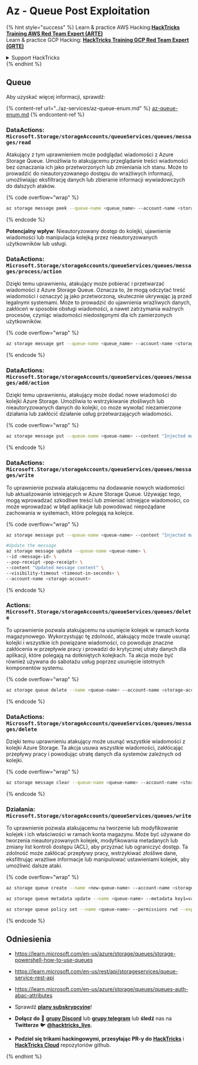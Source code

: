 # Az - Queue Post Exploitation

{% hint style="success" %}
Learn & practice AWS Hacking:<img src="../../.gitbook/assets/image (1) (1).png" alt="" data-size="line">[**HackTricks Training AWS Red Team Expert (ARTE)**](https://training.hacktricks.xyz/courses/arte)<img src="../../.gitbook/assets/image (1) (1).png" alt="" data-size="line">\
Learn & practice GCP Hacking: <img src="../../.gitbook/assets/image (2).png" alt="" data-size="line">[**HackTricks Training GCP Red Team Expert (GRTE)**<img src="../../.gitbook/assets/image (2).png" alt="" data-size="line">](https://training.hacktricks.xyz/courses/grte)

<details>

<summary>Support HackTricks</summary>

* Check the [**subscription plans**](https://github.com/sponsors/carlospolop)!
* **Join the** 💬 [**Discord group**](https://discord.gg/hRep4RUj7f) or the [**telegram group**](https://t.me/peass) or **follow** us on **Twitter** 🐦 [**@hacktricks\_live**](https://twitter.com/hacktricks\_live)**.**
* **Share hacking tricks by submitting PRs to the** [**HackTricks**](https://github.com/carlospolop/hacktricks) and [**HackTricks Cloud**](https://github.com/carlospolop/hacktricks-cloud) github repos.

</details>
{% endhint %}

## Queue

Aby uzyskać więcej informacji, sprawdź:

{% content-ref url="../az-services/az-queue-enum.md" %}
[az-queue-enum.md](../az-services/az-queue-enum.md)
{% endcontent-ref %}

### DataActions:  `Microsoft.Storage/storageAccounts/queueServices/queues/messages/read`

Atakujący z tym uprawnieniem może podglądać wiadomości z Azure Storage Queue. Umożliwia to atakującemu przeglądanie treści wiadomości bez oznaczania ich jako przetworzonych lub zmieniania ich stanu. Może to prowadzić do nieautoryzowanego dostępu do wrażliwych informacji, umożliwiając eksfiltrację danych lub zbieranie informacji wywiadowczych do dalszych ataków.

{% code overflow="wrap" %}
```bash
az storage message peek --queue-name <queue_name> --account-name <storage_account>
```
{% endcode %}

**Potencjalny wpływ**: Nieautoryzowany dostęp do kolejki, ujawnienie wiadomości lub manipulacja kolejką przez nieautoryzowanych użytkowników lub usługi.

### DataActions: `Microsoft.Storage/storageAccounts/queueServices/queues/messages/process/action`

Dzięki temu uprawnieniu, atakujący może pobierać i przetwarzać wiadomości z Azure Storage Queue. Oznacza to, że mogą odczytać treść wiadomości i oznaczyć ją jako przetworzoną, skutecznie ukrywając ją przed legalnymi systemami. Może to prowadzić do ujawnienia wrażliwych danych, zakłóceń w sposobie obsługi wiadomości, a nawet zatrzymania ważnych procesów, czyniąc wiadomości niedostępnymi dla ich zamierzonych użytkowników.

{% code overflow="wrap" %}
```bash
az storage message get --queue-name <queue_name> --account-name <storage_account>
```
{% endcode %}

### DataActions: `Microsoft.Storage/storageAccounts/queueServices/queues/messages/add/action`

Dzięki temu uprawnieniu, atakujący może dodać nowe wiadomości do kolejki Azure Storage. Umożliwia to wstrzykiwanie złośliwych lub nieautoryzowanych danych do kolejki, co może wywołać niezamierzone działania lub zakłócić działanie usług przetwarzających wiadomości.

{% code overflow="wrap" %}
```bash
az storage message put --queue-name <queue-name> --content "Injected malicious message" --account-name <storage-account>
```
{% endcode %}

### DataActions: `Microsoft.Storage/storageAccounts/queueServices/queues/messages/write`

To uprawnienie pozwala atakującemu na dodawanie nowych wiadomości lub aktualizowanie istniejących w Azure Storage Queue. Używając tego, mogą wprowadzać szkodliwe treści lub zmieniać istniejące wiadomości, co może wprowadzać w błąd aplikacje lub powodować niepożądane zachowania w systemach, które polegają na kolejce.

{% code overflow="wrap" %}
```bash
az storage message put --queue-name <queue-name> --content "Injected malicious message" --account-name <storage-account>

#Update the message
az storage message update --queue-name <queue-name> \
--id <message-id> \
--pop-receipt <pop-receipt> \
--content "Updated message content" \
--visibility-timeout <timeout-in-seconds> \
--account-name <storage-account>
```
{% endcode %}

### Actions: `Microsoft.Storage/storageAccounts/queueServices/queues/delete`

To uprawnienie pozwala atakującemu na usunięcie kolejek w ramach konta magazynowego. Wykorzystując tę zdolność, atakujący może trwale usunąć kolejki i wszystkie ich powiązane wiadomości, co powoduje znaczne zakłócenia w przepływie pracy i prowadzi do krytycznej utraty danych dla aplikacji, które polegają na dotkniętych kolejkach. Ta akcja może być również używana do sabotażu usług poprzez usunięcie istotnych komponentów systemu.

{% code overflow="wrap" %}
```bash
az storage queue delete --name <queue-name> --account-name <storage-account>
```
{% endcode %}

### DataActions: `Microsoft.Storage/storageAccounts/queueServices/queues/messages/delete`

Dzięki temu uprawnieniu atakujący może usunąć wszystkie wiadomości z kolejki Azure Storage. Ta akcja usuwa wszystkie wiadomości, zakłócając przepływy pracy i powodując utratę danych dla systemów zależnych od kolejki.

{% code overflow="wrap" %}
```bash
az storage message clear --queue-name <queue-name> --account-name <storage-account>
```
{% endcode %}

### Działania: `Microsoft.Storage/storageAccounts/queueServices/queues/write`

To uprawnienie pozwala atakującemu na tworzenie lub modyfikowanie kolejek i ich właściwości w ramach konta magazynu. Może być używane do tworzenia nieautoryzowanych kolejek, modyfikowania metadanych lub zmiany list kontroli dostępu (ACL), aby przyznać lub ograniczyć dostęp. Ta zdolność może zakłócać przepływy pracy, wstrzykiwać złośliwe dane, eksfiltrując wrażliwe informacje lub manipulować ustawieniami kolejek, aby umożliwić dalsze ataki.

{% code overflow="wrap" %}
```bash
az storage queue create --name <new-queue-name> --account-name <storage-account>

az storage queue metadata update --name <queue-name> --metadata key1=value1 key2=value2 --account-name <storage-account>

az storage queue policy set --name <queue-name> --permissions rwd --expiry 2024-12-31T23:59:59Z --account-name <storage-account>
```
{% endcode %}

## Odniesienia

* https://learn.microsoft.com/en-us/azure/storage/queues/storage-powershell-how-to-use-queues
* https://learn.microsoft.com/en-us/rest/api/storageservices/queue-service-rest-api
* https://learn.microsoft.com/en-us/azure/storage/queues/queues-auth-abac-attributes

* Sprawdź [**plany subskrypcyjne**](https://github.com/sponsors/carlospolop)!
* **Dołącz do** 💬 [**grupy Discord**](https://discord.gg/hRep4RUj7f) lub [**grupy telegram**](https://t.me/peass) lub **śledź** nas na **Twitterze** 🐦 [**@hacktricks\_live**](https://twitter.com/hacktricks\_live)**.**
* **Podziel się trikami hackingowymi, przesyłając PR-y do** [**HackTricks**](https://github.com/carlospolop/hacktricks) i [**HackTricks Cloud**](https://github.com/carlospolop/hacktricks-cloud) repozytoriów github.

</details>
{% endhint %}
